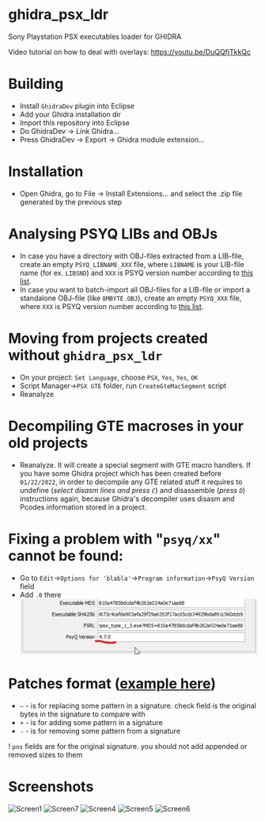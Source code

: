 # ghidra_psx_ldr
Sony Playstation PSX executables loader for GHIDRA

Video tutorial on how to deal with overlays: https://youtu.be/DuQQfjTkkQc

# Building
* Install `GhidraDev` plugin into Eclipse
* Add your Ghidra installation dir
* Import this repository into Eclipse
* Do GhidraDev -> Link Ghidra...
* Press GhidraDev -> Export -> Ghidra module extension...
    
# Installation
* Open Ghidra, go to File -> Install Extensions... and select the .zip file generated by the previous step

# Analysing PSYQ LIBs and OBJs
* In case you have a directory with OBJ-files extracted from a LIB-file, create an empty `PSYQ_LIBNAME_XXX` file, where `LIBNAME` is your LIB-file name (for ex. `LIBSND`) and `XXX` is PSYQ version number according to [this list](https://github.com/lab313ru/psx_psyq_signatures).
* In case you want to batch-import all OBJ-files for a LIB-file or import a standalone OBJ-file (like `8MBYTE.OBJ`), create an empty `PSYQ_XXX` file, where `XXX` is PSYQ version number according to [this list](https://github.com/lab313ru/psx_psyq_signatures).

# Moving from projects created without `ghidra_psx_ldr`
- On your project: `Set Language`, choose `PSX`, `Yes`, `Yes`, `OK`
- Script Manager->`PSX GTE` folder, run `CreateGteMacSegment` script
- Reanalyze

# Decompiling GTE macroses in your old projects
- Reanalyze. It will create a special segment with GTE macro handlers.
If you have some Ghidra project which has been created before `01/22/2022`, in order to decompile any GTE related stuff it requires to undefine (*select disasm lines and press `C`*) and disassemble (*press `D`*) instructions again, because Ghidra's decompiler uses disasm and Pcodes information stored in a project.

# Fixing a problem with "`psyq/xx`" cannot be found:
- Go to `Edit`->`Options for 'blabla'`->`Program information`->`PsyQ Version` field
- Add `.0` there
![Screen8](/imgs/screen8.png?raw=true)

# Patches format ([example here](https://github.com/lab313ru/psx_psyq_signatures/blob/main/patches.json))

* `~` - is for replacing some pattern in a signature. check field is the original bytes in the signature to compare with
* `+` - is for adding some pattern in a signature
* `-` - is for removing some pattern from a signature

! `pos` fields are for the original signature. you should not add appended or removed sizes to them

# Screenshots

![Screen1](/imgs/screen1.png?raw=true)
![Screen7](/imgs/screen7.png?raw=true)
![Screen4](/imgs/screen4.png?raw=true)
![Screen5](/imgs/screen5.png?raw=true)
![Screen6](/imgs/screen6.png?raw=true)

